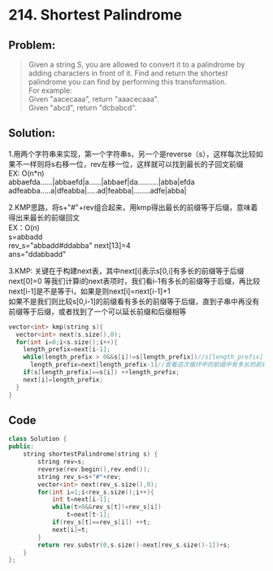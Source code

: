 # 214. Shortest Palindrome
## Problem:
>Given a string S, you are allowed to convert it to a palindrome by adding characters in front of it. Find and return the shortest palindrome you can find by performing this transformation.  
>For example:  
>Given "aacecaaa", return "aaacecaaa".  
>Given "abcd", return "dcbabcd".

## Solution:
1.用两个字符串来实现，第一个字符串s，另一个是reverse（s），这样每次比较如果不一样则将s右移一位，rev左移一位，这样就可以找到最长的子回文前缀  
EX: O(n*n)  
abbaefda......|abbaefd|a......|abbaef|da..........|abba|efda  
adfeabba.....a|dfeabba|.....ad|feabba|........adfe|abba|

2.KMP思路，将s+"#"+rev组合起来，用kmp得出最长的前缀等于后缀，意味着得出来最长的前缀回文  
EX：O(n)  
s=abbadd  
rev_s="abbadd#ddabba" next[13]=4  
ans="ddabbadd"  

3.KMP: 关键在于构建next表，其中next[i]表示s[0,i]有多长的前缀等于后缀  
next[0]=0
等我们计算i的next表项时，我们看i-1有多长的前缀等于后缀，再比较next[i-1]是不是等于i，如果是则next[i]=next[i-1]+1  
如果不是我们则比较s[0,i-1]的前缀看有多长的前缀等于后缀，直到子串中再没有前缀等于后缀，或者找到了一个可以延长前缀和后缀相等  
```cpp
vector<int> kmp(string s){
  vector<int> next(s.size(),0);
  for(int i=0;i<s.size();i++){
    length_prefix=next[i-1];
    while(length_prefix > 0&&s[i]!=s[length_prefix])//s[length_prefix] represents next character after the prefix which is same ans the surrfix
      length_prefix=next[length_prefix-1]//查看这次循环中的前缀中有多长的前缀等于后缀，ex abab...abab(i-th character), 我们可以发现前缀的子前缀一定与后缀的子后缀相等  
    if(s[length_prefix]==s[i]) ++length_prefix;
    next[i]=length_prefix;
  }
}
```

## Code
```cpp
class Solution {
public:
    string shortestPalindrome(string s) {
        string rev=s;
        reverse(rev.begin(),rev.end());
        string rev_s=s+"#"+rev;
        vector<int> next(rev_s.size(),0);
        for(int i=1;i<rev_s.size();i++){
            int t=next[i-1];
            while(t>0&&rev_s[t]!=rev_s[i]) 
                t=next[t-1];
            if(rev_s[t]==rev_s[i]) ++t;
            next[i]=t;
        }
        return rev.substr(0,s.size()-next[rev_s.size()-1])+s;
    }
};
```
